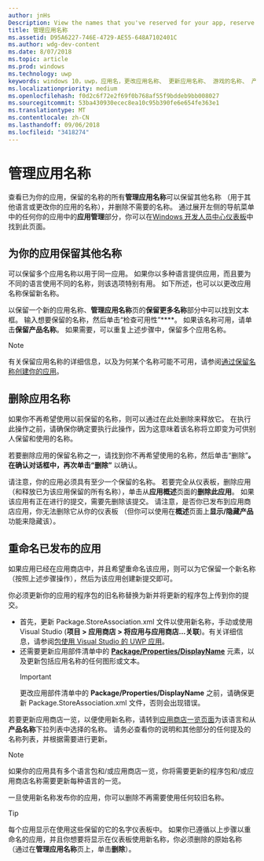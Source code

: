 ```yaml
---
author: jnHs
Description: View the names that you've reserved for your app, reserve additional names (for other languages or to change your app's name), and delete reserved names that you don't need anymore.
title: 管理应用名称
ms.assetid: D95A6227-746E-4729-AE55-648A7102401C
ms.author: wdg-dev-content
ms.date: 8/07/2018
ms.topic: article
ms.prod: windows
ms.technology: uwp
keywords: windows 10，uwp，应用名，更改应用名称、 更新应用名称、 游戏的名称、 产品名称
ms.localizationpriority: medium
ms.openlocfilehash: f0d2c6f72e2f69f0b768af55f9bddeb9bb008027
ms.sourcegitcommit: 53ba430930ecec8ea10c95b390fe6e654fe363e1
ms.translationtype: MT
ms.contentlocale: zh-CN
ms.lasthandoff: 09/06/2018
ms.locfileid: "3418274"
---
```

# <a name="manage-app-names"></a>管理应用名称

查看已为你的应用，保留的名称的所有**管理应用名称**可以保留其他名称 （用于其他语言或更改你的应用的名称），并删除不需要的名称。 通过展开左侧的导航菜单中的任何你的应用中的**应用管理**部分，你可以在[Windows 开发人员中心仪表板](https://partner.microsoft.com/dashboard)中找到此页面。


## <a name="reserve-additional-names-for-your-app"></a>为你的应用保留其他名称

可以保留多个应用名称以用于同一应用。 如果你以多种语言提供应用，而且要为不同的语言使用不同的名称，则该选项特别有用。 如下所述，也可以以更改应用名称保留新名称。

以保留一个新的应用名称、**管理应用名称**页的**保留更多名称**部分中可以找到文本框。 输入想要保留的名称，然后单击“检查可用性”****。 如果该名称可用，请单击**保留产品名称**。 如果需要，可以重复上述步骤中，保留多个应用名称。

> [!NOTE]
> 有关保留应用名称的详细信息，以及为何某个名称可能不可用，请参阅[通过保留名称创建你的应用](create-your-app-by-reserving-a-name.md)。


## <a name="delete-app-names"></a>删除应用名称

如果你不再希望使用以前保留的名称，则可以通过在此处删除来释放它。 在执行此操作之前，请确保你确定要执行此操作，因为这意味着该名称将立即变为可供别人保留和使用的名称。

若要删除应用的保留名称之一，请找到你不再希望使用的名称，然后单击“删除”****。 在确认对话框中，再次单击“删除”**** 以确认。

请注意，你的应用必须具有至少一个保留的名称。 若要完全从仪表板，删除应用 （和释放已为该应用保留的所有名称），单击从**应用概述**页面的**删除此应用**。 如果该应用有正在进行的提交，需要先删除该提交。 请注意，是否你已发布到应用商店应用，你无法删除它从你的仪表板 （但你可以使用在**概述**页面上**显示/隐藏产品**功能来隐藏该）。 


## <a name="rename-an-app-that-has-already-been-published"></a>重命名已发布的应用

如果应用已经在应用商店中，并且希望重命名该应用，则可以为它保留一个新名称（按照上述步骤操作），然后为该应用创建新提交即可。 

你必须更新你的应用的程序包的旧名称替换为新并将更新的程序包上传到你的提交。
- 首先，更新 Package.StoreAssociation.xml 文件以使用新名称，手动或使用 Visual Studio (**项目 > 应用商店 > 将应用与应用商店...关联**)。有关详细信息，请参阅[包使用 Visual Studio 的 UWP 应用](../packaging/packaging-uwp-apps.md)。
- 还需要更新应用部件清单中的 [**Package/Properties/DisplayName**](https://docs.microsoft.com/uwp/schemas/appxpackage/uapmanifestschema/element-displayname) 元素，以及更新包括应用名称的任何图形或文本。 
  > [!IMPORTANT]
  > 更改应用部件清单中的 **Package/Properties/DisplayName** 之前，请确保更新 Package.StoreAssociation.xml 文件，否则会出现错误。

若要更新应用商店一览，以便使用新名称，请转到[应用商店一览页面](create-app-store-listings.md)为该语言和从**产品名称**下拉列表中选择的名称。 请务必查看你的说明和其他部分的任何提及的名称列表，并根据需要进行更新。

> [!NOTE]
> 如果你的应用具有多个语言包和/或应用商店一览，你将需要更新的程序包和/或应用商店名称需要更新每种语言的一览。

一旦使用新名称发布你的应用，你可以删除不再需要使用任何较旧名称。

> [!TIP]
> 每个应用显示在使用这些保留的它的名字仪表板中。 如果你已遵循以上步骤以重命名的应用，并且你想要将显示在仪表板使用新名称，你必须删除的原始名称 （通过在**管理应用名称**页上，单击**删除**）。 

 

 




